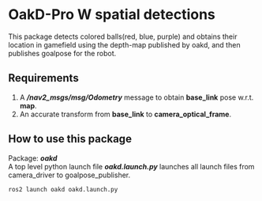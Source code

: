 # OakD-Pro W spatial detections

This package detects colored balls(red, blue, purple) and obtains their location in gamefield using the depth-map published by oakd, and then publishes goalpose for the robot.

## Requirements

1. A ***/nav2_msgs/msg/Odometry*** message to obtain **base_link** pose w.r.t. **map**.  
2. An accurate transform from **base_link** to **camera_optical_frame**.

## How to use this package

Package: ***oakd***  
A top level python launch file ***oakd.launch.py*** launches all launch files from camera_driver to goalpose_publisher.
```
ros2 launch oakd oakd.launch.py
```